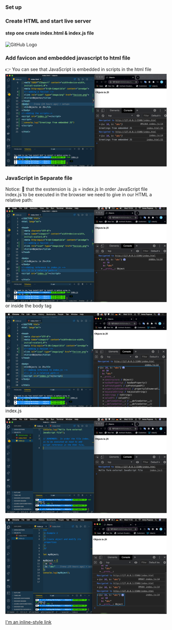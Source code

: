 ### Set up 
### Create HTML and start live server

#### step one create index.html & index.js file 
![GitHub Logo](./images/screen.png)

### Add favicon and embedded javascript to html file

👉 You can see that JavaScript is embedded in scripts in the html file
![GitHub Logo](./images/screen_2.png)


 
### JavaScript in Separate file
Notice: 🛑 that the exstension is .js = index.js
In order JavaScript file ìndex.js`to be executed in the browser we need to give in our HTML a relative path:

![GitHub Logo](./images/screen_3.png)
or inside the body tag 

![GitHub Logo](./images/screen_4.png)
index.js

![GitHub Logo](./images/screen_5.png)

![GitHub Logo](./images/screen_1.png)




 
[I'm an inline-style link](https://www.google.com)
